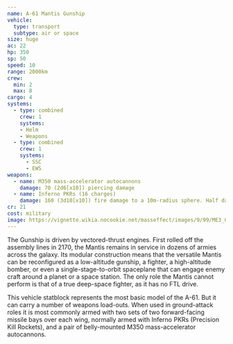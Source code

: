 ```yaml
---
name: A-61 Mantis Gunship
vehicle:
  type: transport
  subtype: air or space
size: huge
ac: 22
hp: 350
sp: 50
speed: 10
range: 2000km
crew:
  min: 2
  max: 8
cargo: 4
systems:
  - type: combined
    crew: 1
    systems:
    - Helm
    - Weapons
  - type: combined
    crew: 1
    systems:
      - SSC
      - EWS
weapons:
  - name: M350 mass-accelerator autocannons
    damage: 70 (2d6[x10]) piercing damage
  - name: Inferno PKRs (16 charges)
    damage: 160 (3d10[x10]) fire damage to a 10m-radius sphere. Half damage on a successful DC 18 Dexterity saving throw.
cr: 21
cost: military
image: https://vignette.wikia.nocookie.net/masseffect/images/9/99/ME3_Gunships.png/revision/latest/scale-to-width-down/733?cb=20120412020735
---
```


The Gunship is driven by vectored-thrust engines. First rolled off the assembly lines in 2170, the Mantis remains in
service in dozens of armies across the galaxy. Its modular construction means that the versatile Mantis can be
reconfigured as a low-altitude gunship, a fighter, a high-altitude bomber, or even a single-stage-to-orbit spaceplane
that can engage enemy craft around a planet or a space station. The only role the Mantis cannot perform is that of a true
deep-space fighter, as it has no FTL drive.

This vehicle statblock represents the most basic model of the A-61. But it can carry a number of weapons load-outs. When
used in ground-attack roles it is most commonly armed with two sets of two forward-facing missile bays over each wing,
normally armed with Inferno PKRs (Precision Kill Rockets), and a pair of belly-mounted M350 mass-accelerator autocannons.
